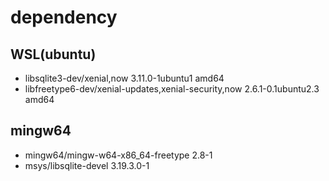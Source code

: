 # dependency 

## WSL(ubuntu)

* libsqlite3-dev/xenial,now 3.11.0-1ubuntu1 amd64 
* libfreetype6-dev/xenial-updates,xenial-security,now 2.6.1-0.1ubuntu2.3 amd64

## mingw64

* mingw64/mingw-w64-x86_64-freetype 2.8-1
* msys/libsqlite-devel 3.19.3.0-1

